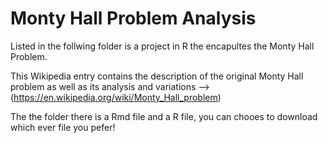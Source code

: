 # Monty Hall Problem Analysis


Listed in the follwing folder is a project in R the encapultes the Monty Hall Problem.

This Wikipedia entry contains the description of the original Monty Hall problem as well as its analysis and variations --> (https://en.wikipedia.org/wiki/Monty_Hall_problem)

The the folder there is a Rmd file and a R file, you can chooes to download which ever file you pefer!

